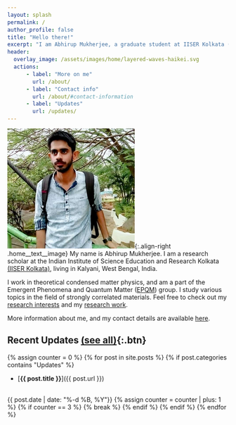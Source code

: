 ```yaml
---
layout: splash
permalink: /
author_profile: false
title: "Hello there!"
excerpt: "I am Abhirup Mukherjee, a graduate student at IISER Kolkata (India). I work in theoretical condensed matter physics."
header:
  overlay_image: /assets/images/home/layered-waves-haikei.svg
  actions:
      - label: "More on me"
        url: /about/
      - label: "Contact info"
        url: /about/#contact-information
      - label: "Updates"
        url: /updates/
---
```


![](/assets/images/abhirup.png){:.align-right .home__text__image}
My name is Abhirup Mukherjee.
I am a research scholar at the Indian Institute of Science Education and Research Kolkata [(IISER Kolkata)](https://www.iiserkol.ac.in/), living in Kalyani, West Bengal, India.

I work in theoretical condensed matter physics, and am a part of the Emergent Phenomena and Quantum Matter ([EPQM](https://www.iiserkol.ac.in/~slal/index.html)) group.
I study various topics in the field of strongly correlated materials. Feel free to check out my [research interests](/work/) and my [research work](/research/).

More information about me, and my contact details are available [here](/about/).

## Recent Updates [(see all)](/updates/){:.btn}

{% assign counter = 0 %}
{% for post in site.posts %}
{% if post.categories contains "Updates" %}
- [**{{ post.title }}**]({{ post.url }})
<br>
{{ post.date | date: "%-d %B, %Y"}}
{% assign counter = counter | plus: 1 %}
{% if counter == 3 %}
{% break %}
{% endif %}
{% endif %}
{% endfor %}
